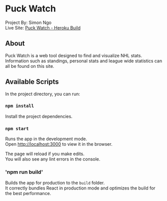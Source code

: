 # Puck Watch
Project By: Simon Ngo<br />
Live Site: [Puck Watch - Heroku Build](https://puckwatchv1.herokuapp.com/)

## About

Puck Watch is a web tool designed to find and visualize NHL stats.<br />
Information such as standings, personal stats and league wide statistics can all be found on this site.

## Available Scripts

In the project directory, you can run:

### `npm install`

Install the project dependencies.

### `npm start`

Runs the app in the development mode.<br />
Open [http://localhost:3000](http://localhost:3000) to view it in the browser.

The page will reload if you make edits.<br />
You will also see any lint errors in the console.

### 'npm run build'

Builds the app for production to the `build` folder.\
It correctly bundles React in production mode and optimizes the build for the best performance.